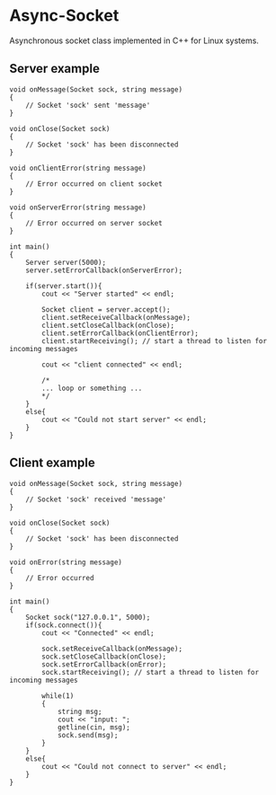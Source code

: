 # Async-Socket
Asynchronous socket class implemented in C++ for Linux systems.

## Server example

    void onMessage(Socket sock, string message)
    {
        // Socket 'sock' sent 'message'
    }

    void onClose(Socket sock)
    {
        // Socket 'sock' has been disconnected
    }

    void onClientError(string message)
    {
        // Error occurred on client socket
    }

    void onServerError(string message)
    {
        // Error occurred on server socket
    }

    int main()
    {
        Server server(5000);
        server.setErrorCallback(onServerError);

        if(server.start()){
            cout << "Server started" << endl;

            Socket client = server.accept();
            client.setReceiveCallback(onMessage);
            client.setCloseCallback(onClose);
            client.setErrorCallback(onClientError);
            client.startReceiving(); // start a thread to listen for incoming messages

            cout << "client connected" << endl;

            /*
            ... loop or something ...
            */
        }
        else{
            cout << "Could not start server" << endl;
        }
    }
    
## Client example

    void onMessage(Socket sock, string message)
    {
        // Socket 'sock' received 'message'
    }

    void onClose(Socket sock)
    {
        // Socket 'sock' has been disconnected
    }

    void onError(string message)
    {
        // Error occurred
    }

    int main()
    {
        Socket sock("127.0.0.1", 5000);
        if(sock.connect()){
            cout << "Connected" << endl;

            sock.setReceiveCallback(onMessage);
            sock.setCloseCallback(onClose);
            sock.setErrorCallback(onError);
            sock.startReceiving(); // start a thread to listen for incoming messages

            while(1)
            {
                string msg;
                cout << "input: ";
                getline(cin, msg);
                sock.send(msg);
            }
        }
        else{
            cout << "Could not connect to server" << endl;
        }
    }
